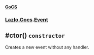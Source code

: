 #### [GoCS](./GoCS.md 'GoCS')
### [Lazlo.Gocs](./GoCS.md#Lazlo-Gocs 'Lazlo.Gocs').[Event](./Lazlo-Gocs-Event.md 'Lazlo.Gocs.Event')
## #ctor() `constructor`
Creates a new event without any handler.
